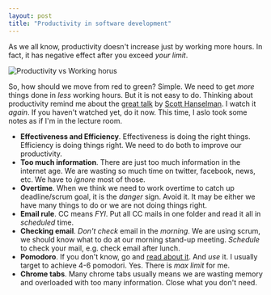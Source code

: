 ```yaml
---
layout: post
title: "Productivity in software development"
---
```


As we all know, productivity doesn't increase just by working more hours. In fact, it has negative effect after you exceed _your limit_.

![Productivity vs Working horus](https://raw.github.com/jittuu/jittuu.github.com/master/images/productivity-workinghours.png)

So, how should we move from red to green? Simple. We need to get _more_ things done in _less_ working hours. But it is not easy to do. Thinking about productivity remind me about the [great talk][talk] by [Scott Hanselman][scott]. I watch it _again_. If you haven't watched yet, do it now. This time, I aslo took some notes as if I'm in the lecture room.

- **Effectiveness and Efficiency**. Effectiveness is doing the right things. Efficiency is doing things right. We need to do both to improve our productivity.
- **Too much information**. There are just too much information in the internet age. We are wasting so much time on twitter, facebook, news, etc. We have to _ignore_ most of those.
- **Overtime**. When we think we need to work overtime to catch up deadline/scrum goal, it is the _danger_ sign. Avoid it. It may be either we have many things to do or we are not doing things right.
- **Email rule**. CC means _FYI_. Put all CC mails in one folder and read it all in _scheduled_ time.
- **Checking email**. _Don't check_ email in the _morning_. We are using scrum, we should know what to do at our morning stand-up meeting. _Schedule_ to check your mail, e.g. check email after lunch.
- **Pomodoro**. If you don't know, go and [read about it][pomodoro]. And _use_ it. I usually target to achieve 4-6 pomodori. Yes. There is _max limit_ for me.
- **Chrome tabs**. Many chrome tabs usually means we are wasting memory and overloaded with too many information. Close what you don't need.

[talk]: //www.youtube.com/watch?v=FS1mnISoG7U
[scott]: //www.hanselman.com/
[pomodoro]: //pomodorotechnique.com/
